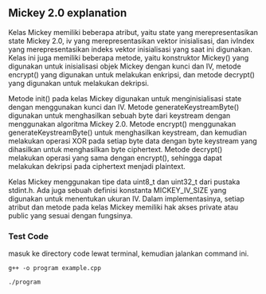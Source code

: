 ## Mickey 2.0 explanation

Kelas Mickey memiliki beberapa atribut, yaitu state yang merepresentasikan state Mickey 2.0, iv yang merepresentasikan vektor inisialisasi, dan ivIndex yang merepresentasikan indeks vektor inisialisasi yang saat ini digunakan. Kelas ini juga memiliki beberapa metode, yaitu konstruktor Mickey() yang digunakan untuk inisialisasi objek Mickey dengan kunci dan IV, metode encrypt() yang digunakan untuk melakukan enkripsi, dan metode decrypt() yang digunakan untuk melakukan dekripsi.

Metode init() pada kelas Mickey digunakan untuk menginisialisasi state dengan menggunakan kunci dan IV. Metode generateKeystreamByte() digunakan untuk menghasilkan sebuah byte dari keystream dengan menggunakan algoritma Mickey 2.0. Metode encrypt() menggunakan generateKeystreamByte() untuk menghasilkan keystream, dan kemudian melakukan operasi XOR pada setiap byte data dengan byte keystream yang dihasilkan untuk menghasilkan byte ciphertext. Metode decrypt() melakukan operasi yang sama dengan encrypt(), sehingga dapat melakukan dekripsi pada ciphertext menjadi plaintext.

Kelas Mickey menggunakan tipe data uint8_t dan uint32_t dari pustaka stdint.h. Ada juga sebuah definisi konstanta MICKEY_IV_SIZE yang digunakan untuk menentukan ukuran IV. Dalam implementasinya, setiap atribut dan metode pada kelas Mickey memiliki hak akses private atau public yang sesuai dengan fungsinya.

### Test Code
masuk ke directory code lewat terminal, kemudian jalankan command ini.


`g++ -o program example.cpp`

`./program`
